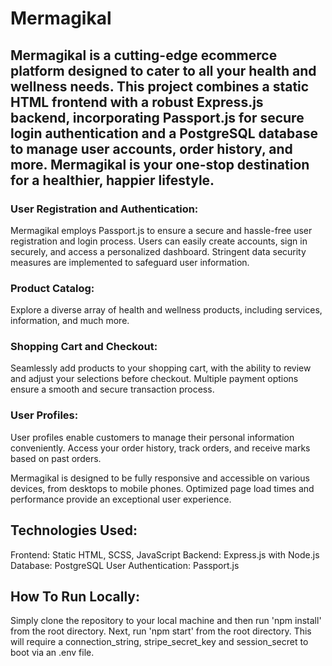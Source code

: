 # Mermagikal

## Mermagikal is a cutting-edge ecommerce platform designed to cater to all your health and wellness needs. This project combines a static HTML frontend with a robust Express.js backend, incorporating Passport.js for secure login authentication and a PostgreSQL database to manage user accounts, order history, and more. Mermagikal is your one-stop destination for a healthier, happier lifestyle.

### User Registration and Authentication:

Mermagikal employs Passport.js to ensure a secure and hassle-free user registration and login process.
Users can easily create accounts, sign in securely, and access a personalized dashboard.
Stringent data security measures are implemented to safeguard user information.

### Product Catalog:

Explore a diverse array of health and wellness products, including services, information, and much more.

### Shopping Cart and Checkout:

Seamlessly add products to your shopping cart, with the ability to review and adjust your selections before checkout.
Multiple payment options ensure a smooth and secure transaction process.

### User Profiles:

User profiles enable customers to manage their personal information conveniently.
Access your order history, track orders, and receive marks based on past orders.

Mermagikal is designed to be fully responsive and accessible on various devices, from desktops to mobile phones.
Optimized page load times and performance provide an exceptional user experience.


## Technologies Used:

Frontend: Static HTML, SCSS, JavaScript
Backend: Express.js with Node.js
Database: PostgreSQL
User Authentication: Passport.js

## How To Run Locally:

Simply clone the repository to your local machine and then run 'npm install' from the root directory. Next, run 'npm start' from the root directory. This will require a connection_string, stripe_secret_key and session_secret to boot via an .env file. 
